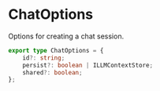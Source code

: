 # ChatOptions

Options for creating a chat session.

```ts
export type ChatOptions = {
    id?: string;
    persist?: boolean | ILLMContextStore;
    shared?: boolean;
};
```
